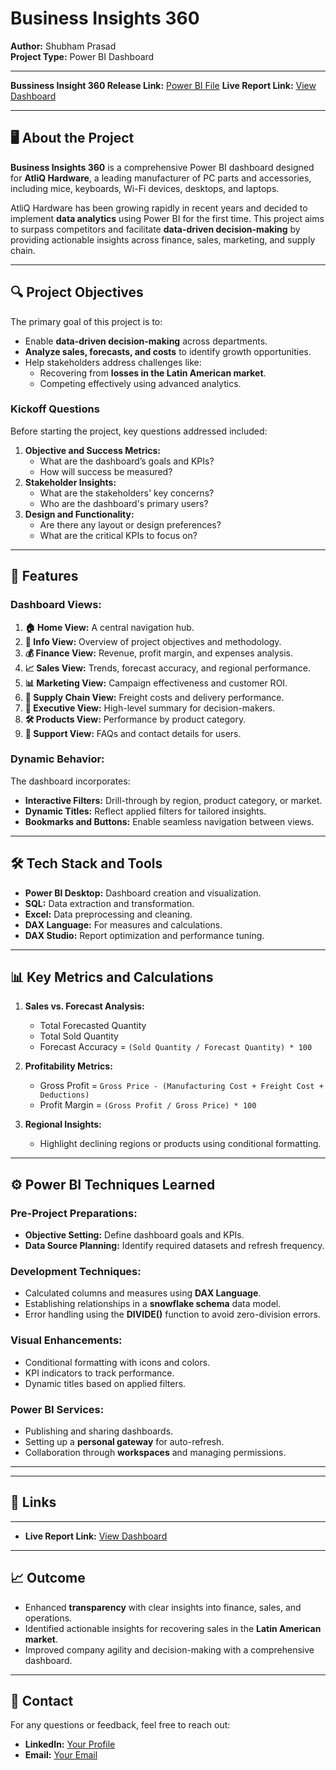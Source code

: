 # **Business Insights 360**

**Author:** Shubham Prasad  
**Project Type:** Power BI Dashboard  

---
**Bussiness Insight 360 Release Link:** [Power BI File](https://github.com/shubhamprasad07/Business-Insight-360/releases/tag/v1)
**Live Report Link:** [View Dashboard](https://app.powerbi.com/view?r=eyJrIjoiOWMwZTY3YjAtY2M4Ny00Mzc3LThlNjYtZmQxMTE1MWU1MmMyIiwidCI6ImM2ZTU0OWIzLTVmNDUtNDAzMi1hYWU5LWQ0MjQ0ZGM1YjJjNCJ9)

---

## 🖥️ **About the Project**  
**Business Insights 360** is a comprehensive Power BI dashboard designed for **AtliQ Hardware**, a leading manufacturer of PC parts and accessories, including mice, keyboards, Wi-Fi devices, desktops, and laptops.  

AtliQ Hardware has been growing rapidly in recent years and decided to implement **data analytics** using Power BI for the first time. This project aims to surpass competitors and facilitate **data-driven decision-making** by providing actionable insights across finance, sales, marketing, and supply chain.  

---

## 🔍 **Project Objectives**  
The primary goal of this project is to:  
- Enable **data-driven decision-making** across departments.  
- **Analyze sales, forecasts, and costs** to identify growth opportunities.  
- Help stakeholders address challenges like:  
  - Recovering from **losses in the Latin American market**.  
  - Competing effectively using advanced analytics.  

### **Kickoff Questions**  
Before starting the project, key questions addressed included:  
1. **Objective and Success Metrics:**  
   - What are the dashboard’s goals and KPIs?  
   - How will success be measured?  
2. **Stakeholder Insights:**  
   - What are the stakeholders' key concerns?  
   - Who are the dashboard's primary users?  
3. **Design and Functionality:**  
   - Are there any layout or design preferences?  
   - What are the critical KPIs to focus on?  

---

## 🚀 **Features**

### **Dashboard Views:**  
1. **🏠 Home View:** A central navigation hub.  
2. **📜 Info View:** Overview of project objectives and methodology.  
3. **💰 Finance View:** Revenue, profit margin, and expenses analysis.  
4. **📈 Sales View:** Trends, forecast accuracy, and regional performance.  
5. **📊 Marketing View:** Campaign effectiveness and customer ROI.  
6. **🚛 Supply Chain View:** Freight costs and delivery performance.  
7. **👔 Executive View:** High-level summary for decision-makers.  
8. **🛠️ Products View:** Performance by product category.  
9. **💬 Support View:** FAQs and contact details for users.  

### **Dynamic Behavior:**  
The dashboard incorporates:  
- **Interactive Filters:** Drill-through by region, product category, or market.  
- **Dynamic Titles:** Reflect applied filters for tailored insights.  
- **Bookmarks and Buttons:** Enable seamless navigation between views.  

---

## 🛠️ **Tech Stack and Tools**  

- **Power BI Desktop:** Dashboard creation and visualization.  
- **SQL:** Data extraction and transformation.  
- **Excel:** Data preprocessing and cleaning.  
- **DAX Language:** For measures and calculations.  
- **DAX Studio:** Report optimization and performance tuning.  

---

## 📊 **Key Metrics and Calculations**  

1. **Sales vs. Forecast Analysis:**  
   - Total Forecasted Quantity  
   - Total Sold Quantity  
   - Forecast Accuracy = `(Sold Quantity / Forecast Quantity) * 100`  

2. **Profitability Metrics:**  
   - Gross Profit = `Gross Price - (Manufacturing Cost + Freight Cost + Deductions)`  
   - Profit Margin = `(Gross Profit / Gross Price) * 100`  

3. **Regional Insights:**  
   - Highlight declining regions or products using conditional formatting.  

---

## ⚙️ **Power BI Techniques Learned**

### **Pre-Project Preparations:**  
- **Objective Setting:** Define dashboard goals and KPIs.  
- **Data Source Planning:** Identify required datasets and refresh frequency.  

### **Development Techniques:**  
- Calculated columns and measures using **DAX Language**.  
- Establishing relationships in a **snowflake schema** data model.  
- Error handling using the **DIVIDE()** function to avoid zero-division errors.  

### **Visual Enhancements:**  
- Conditional formatting with icons and colors.  
- KPI indicators to track performance.  
- Dynamic titles based on applied filters.  

### **Power BI Services:**  
- Publishing and sharing dashboards.  
- Setting up a **personal gateway** for auto-refresh.  
- Collaboration through **workspaces** and managing permissions.  

---


---

## 🔗 **Links**
---
- **Live Report Link:** [View Dashboard](https://app.powerbi.com/view?r=eyJrIjoiOWMwZTY3YjAtY2M4Ny00Mzc3LThlNjYtZmQxMTE1MWU1MmMyIiwidCI6ImM2ZTU0OWIzLTVmNDUtNDAzMi1hYWU5LWQ0MjQ0ZGM1YjJjNCJ9)
---

## 📈 **Outcome**  
- Enhanced **transparency** with clear insights into finance, sales, and operations.  
- Identified actionable insights for recovering sales in the **Latin American market**.  
- Improved company agility and decision-making with a comprehensive dashboard.  

---

## 👤 **Contact**  
For any questions or feedback, feel free to reach out:  
- **LinkedIn:** [Your Profile](https://linkedin.com/in/07shubhamprasad)  
- **Email:** [Your Email](shubhamprasad7777@gmail.com)  


